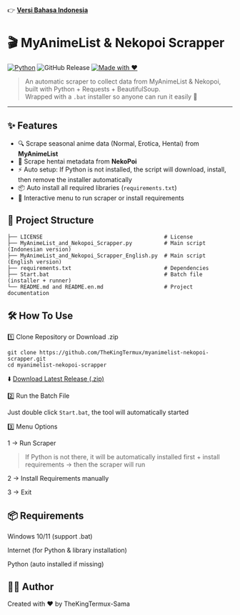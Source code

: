 👉 **[Versi Bahasa Indonesia](./README.md)**

# 🎬 MyAnimeList & Nekopoi Scrapper

[![Python](https://img.shields.io/badge/Python-3.13.3-blue?logo=python)](https://www.python.org/)
![GitHub Release](https://img.shields.io/github/v/release/TheKingTermux/myanimelist-nekopoi-scrapper)
[![Made with ❤️](https://img.shields.io/badge/Made%20with-%E2%9D%A4-red)]()

> An automatic scraper to collect data from MyAnimeList & Nekopoi, built with Python + Requests + BeautifulSoup.  
> Wrapped with a `.bat` installer so anyone can run it easily 🚀

---

## ✨ Features
- 🔍 Scrape seasonal anime data (Normal, Erotica, Hentai) from **MyAnimeList**  
- 🔞 Scrape hentai metadata from **NekoPoi**  
- ⚡ Auto setup: If Python is not installed, the script will download, install, then remove the installer automatically  
- 📦 Auto install all required libraries (`requirements.txt`)  
- 🔁 Interactive menu to run scraper or install requirements  

## 📂 Project Structure
```
├── LICENSE                                      # License
├── MyAnimeList_and_Nekopoi_Scrapper.py          # Main script (Indonesian version)
├── MyAnimeList_and_Nekopoi_Scrapper_English.py  # Main script (English version)
├── requirements.txt                             # Dependencies
├── Start.bat                                    # Batch file (installer + runner)
└── README.md and README.en.md                   # Project documentation
```

## 🛠️ How To Use

1️⃣ Clone Repository or Download .zip
```
git clone https://github.com/TheKingTermux/myanimelist-nekopoi-scrapper.git
cd myanimelist-nekopoi-scrapper
```

⬇️ [Download Latest Release (.zip)](https://github.com/TheKingTermux/myanimelist-nekopoi-scrapper/releases/latest)

2️⃣ Run the Batch File

Just double click `Start.bat`, the tool will automatically started

3️⃣ Menu Options

1 → Run Scraper
> If Python is not there, it will be automatically installed first + install requirements → then the scraper will run

2 → Install Requirements manually

3 → Exit


## 📦 Requirements

Windows 10/11 (support .bat)

Internet (for Python & library installation)

Python (auto installed if missing)


## 👨‍💻 Author

Created with ❤️ by TheKingTermux-Sama
